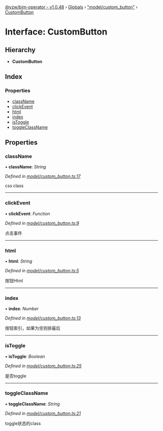 [@yzw/bim-operator - v1.0.48](../README.md) › [Globals](../globals.md) › ["model/custom_button"](../modules/_model_custom_button_.md) › [CustomButton](_model_custom_button_.custombutton.md)

# Interface: CustomButton

## Hierarchy

* **CustomButton**

## Index

### Properties

* [className](_model_custom_button_.custombutton.md#classname)
* [clickEvent](_model_custom_button_.custombutton.md#clickevent)
* [html](_model_custom_button_.custombutton.md#html)
* [index](_model_custom_button_.custombutton.md#index)
* [isToggle](_model_custom_button_.custombutton.md#istoggle)
* [toggleClassName](_model_custom_button_.custombutton.md#toggleclassname)

## Properties

###  className

• **className**: *String*

*Defined in [model/custom_button.ts:17](https://github.com/youkaisteve/bim-operator/blob/7c91779/src/model/custom_button.ts#L17)*

css class

___

###  clickEvent

• **clickEvent**: *Function*

*Defined in [model/custom_button.ts:9](https://github.com/youkaisteve/bim-operator/blob/7c91779/src/model/custom_button.ts#L9)*

点击事件

___

###  html

• **html**: *String*

*Defined in [model/custom_button.ts:5](https://github.com/youkaisteve/bim-operator/blob/7c91779/src/model/custom_button.ts#L5)*

按钮Html

___

###  index

• **index**: *Number*

*Defined in [model/custom_button.ts:13](https://github.com/youkaisteve/bim-operator/blob/7c91779/src/model/custom_button.ts#L13)*

按钮索引，如果为空则排最后

___

###  isToggle

• **isToggle**: *Boolean*

*Defined in [model/custom_button.ts:25](https://github.com/youkaisteve/bim-operator/blob/7c91779/src/model/custom_button.ts#L25)*

是否toggle

___

###  toggleClassName

• **toggleClassName**: *String*

*Defined in [model/custom_button.ts:21](https://github.com/youkaisteve/bim-operator/blob/7c91779/src/model/custom_button.ts#L21)*

toggle状态的class
